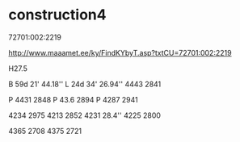 # construction4

72701:002:2219

http://www.maaamet.ee/ky/FindKYbyT.asp?txtCU=72701:002:2219

H27.5

B 59d 21' 44.18''   L 24d 34' 26.94'' 
4443 2841

P 4431 2848
P 43.6  2894
P 4287 2941

4234 2975
4213 2852
4231 28.4''
4225 2800

4365 2708
4375 2721
